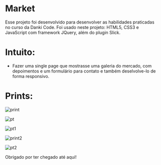 # Market
Esse projeto foi desenvolvido para desenvolver as habilidades praticadas no curso da Danki Code.
Foi usado neste projeto: HTML5, CSS3 e JavaScript com framework JQuery, além do plugin Slick.

# Intuito:
- Fazer uma single page que mostrasse uma galeria do mercado, com depoimentos e um formulário para contato e também deselvolve-lo de forma responsivo.

# Prints:

![print](https://user-images.githubusercontent.com/51682452/73271416-4fb45a00-41bf-11ea-8871-872490c6158a.png)







![pt](https://user-images.githubusercontent.com/51682452/73356111-5652d800-4278-11ea-9f34-f91bd1bb3b7e.png)







![pt1](https://user-images.githubusercontent.com/51682452/73356191-88643a00-4278-11ea-8a21-77e895b7a4fa.png)







![print2](https://user-images.githubusercontent.com/51682452/73272331-f5b49400-41c0-11ea-98e3-e8348d187d94.png)







![pt2](https://user-images.githubusercontent.com/51682452/73356292-c5303100-4278-11ea-9912-daa0409b29b3.png)



Obrigado por ter chegado até aqui!








